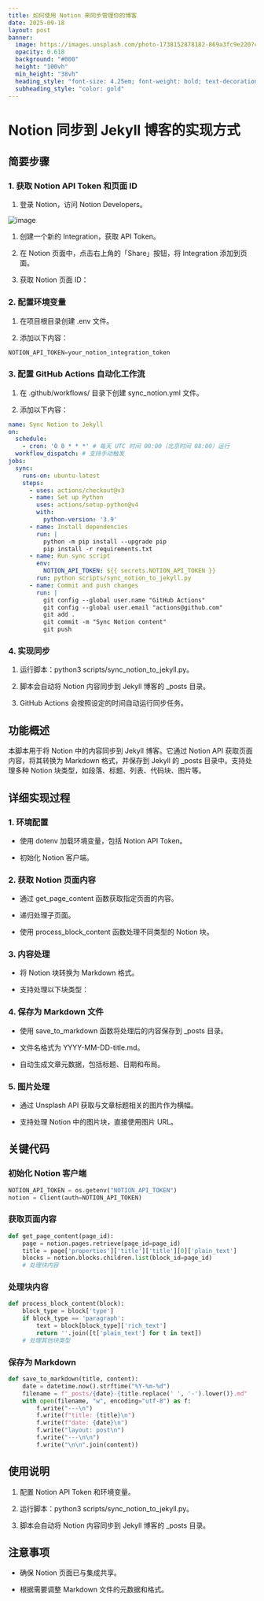 ```yaml
---
title: 如何使用 Notion 来同步管理你的博客
date: 2025-09-18
layout: post
banner:
  image: https://images.unsplash.com/photo-1738152878182-869a3fc9e220?crop=entropy&cs=tinysrgb&fit=max&fm=jpg&ixid=M3w2OTIwMzJ8MHwxfHJhbmRvbXx8fHx8fHx8fDE3NTgyMTI3Njd8&ixlib=rb-4.1.0&q=80&w=1080
  opacity: 0.618
  background: "#000"
  height: "100vh"
  min_height: "38vh"
  heading_style: "font-size: 4.25em; font-weight: bold; text-decoration: underline"
  subheading_style: "color: gold"
---
```


# Notion 同步到 Jekyll 博客的实现方式

## 简要步骤

### 1. 获取 Notion API Token 和页面 ID

1. 登录 Notion，访问 Notion Developers。

![image](https://prod-files-secure.s3.us-west-2.amazonaws.com/a7a0cc5a-89b9-4cda-8686-1fba0ca52f40/d19c1afe-dea5-4312-9333-786b0ba83054/image.png?X-Amz-Algorithm=AWS4-HMAC-SHA256&X-Amz-Content-Sha256=UNSIGNED-PAYLOAD&X-Amz-Credential=ASIAZI2LB466WL57XDVI%2F20250918%2Fus-west-2%2Fs3%2Faws4_request&X-Amz-Date=20250918T162605Z&X-Amz-Expires=3600&X-Amz-Security-Token=IQoJb3JpZ2luX2VjEEQaCXVzLXdlc3QtMiJHMEUCIG%2Fx0%2Bly9NkC44xoZlLsWRt%2FGXHyem%2Fw7nsTi8EFGa16AiEAjChv%2BEIRQZkD1YaWkXoeeNNGNRlheXs4MIFfSRTJRQ8qiAQIvf%2F%2F%2F%2F%2F%2F%2F%2F%2F%2FARAAGgw2Mzc0MjMxODM4MDUiDE9iybf7sp7wF3JVqSrcA2yAzGqOQVFev5Ju2DQmNgEQAnvgK4%2BdriuN7FQxVv%2B1B8cJ%2ByDIKhH1u8Lp%2Buqbktt5n%2F6GyIBGtWDxD9aDvW1ejNpqkm3skLCDuKGP1UDPlNfCOT9W%2Fsbgi4qfCCxLOpqs1MW5ot1QEceCYvN6S1nPPuKspVb5zS86j5v5neT%2Fr3z7cmA4TaVUuLB6I2msvycr1JXjiiiRCw6aZxWdxouOqNDpNvhiVglHtJXLlpnoKiU%2FBAx%2BqY8i4GnjdkOOp5VU39Y4PT8No0kkKo7Gb13Wfir4zlS4fBqYrFeWhHGpiNKD7TzrYHox3d%2FGzHSPgUIMdwsmoaifINewVYK3lczbEUXMESETfY%2BTFyTA9E1v3Fw5SHACNKAewtJIOVx9%2BD8CHXARxBht5TNZ7kRgJF4xiNVzP1EdGOYEy4EEN2uKIh4jkDTIssOjYqa7yd0loO9gQSehrra%2FQHpak2HDwhkC%2BijFjAkktsKUjngHWVqgQlTUWLFsqIfoCiJ2m4gz9UhQDdhG9HxaHRVGVzWu0hExfV6NqzahWiaSNG%2Fb7MIWFRLObC6ZZHTDrU7sGLbdlDXHbfUHUksRWMi5tFoRXMcDJdk6ByS4JFMRsLMY%2B657rYt4RetT9H4xAaQtMIHgr8YGOqUB017cSkni90CzD%2B4xyd0C%2BUckQWrXJ6K1CS8e%2BIWH%2FhyPKz3BQ7jjcRwRwEtMH4g%2BnlLn5ezAJj3KR40NHpdwXXlyem2vDg%2BTlPlotk8f%2FRywqwzPhYTB9GnOD66y5QIUUTnQGSwHJEoF9g9Uon3xlQxYfELKlT5w3dwznm36qa7NPeUf6pd%2F8ekhs84BGohlb%2F%2FW1JilpGWNIz1kDiT5ipie8TyN&X-Amz-Signature=c135562d1d0f2adfe3e084a26bb987d456e7e37e1e3aed77e0691feea8b568da&X-Amz-SignedHeaders=host&x-amz-checksum-mode=ENABLED&x-id=GetObject)

1. 创建一个新的 Integration，获取 API Token。

1. 在 Notion 页面中，点击右上角的「Share」按钮，将 Integration 添加到页面。

1. 获取 Notion 页面 ID：


### 2. 配置环境变量

1. 在项目根目录创建 .env 文件。

1. 添加以下内容：

```javascript
NOTION_API_TOKEN=your_notion_integration_token
```

### 3. 配置 GitHub Actions 自动化工作流

1. 在 .github/workflows/ 目录下创建 sync_notion.yml 文件。

1. 添加以下内容：

```yaml
name: Sync Notion to Jekyll
on:
  schedule:
    - cron: '0 0 * * *' # 每天 UTC 时间 00:00（北京时间 08:00）运行
  workflow_dispatch: # 支持手动触发
jobs:
  sync:
    runs-on: ubuntu-latest
    steps:
      - uses: actions/checkout@v3
      - name: Set up Python
        uses: actions/setup-python@v4
        with:
          python-version: '3.9'
      - name: Install dependencies
        run: |
          python -m pip install --upgrade pip
          pip install -r requirements.txt
      - name: Run sync script
        env:
          NOTION_API_TOKEN: ${{ secrets.NOTION_API_TOKEN }}
        run: python scripts/sync_notion_to_jekyll.py
      - name: Commit and push changes
        run: |
          git config --global user.name "GitHub Actions"
          git config --global user.email "actions@github.com"
          git add .
          git commit -m "Sync Notion content"
          git push
```

### 4. 实现同步

1. 运行脚本：python3 scripts/sync_notion_to_jekyll.py。

1. 脚本会自动将 Notion 内容同步到 Jekyll 博客的 _posts 目录。

1. GitHub Actions 会按照设定的时间自动运行同步任务。

## 功能概述

本脚本用于将 Notion 中的内容同步到 Jekyll 博客。它通过 Notion API 获取页面内容，将其转换为 Markdown 格式，并保存到 Jekyll 的 _posts 目录中。支持处理多种 Notion 块类型，如段落、标题、列表、代码块、图片等。

## 详细实现过程

### 1. 环境配置

- 使用 dotenv 加载环境变量，包括 Notion API Token。

- 初始化 Notion 客户端。

### 2. 获取 Notion 页面内容

- 通过 get_page_content 函数获取指定页面的内容。

- 递归处理子页面。

- 使用 process_block_content 函数处理不同类型的 Notion 块。

### 3. 内容处理

- 将 Notion 块转换为 Markdown 格式。

- 支持处理以下块类型：


### 4. 保存为 Markdown 文件

- 使用 save_to_markdown 函数将处理后的内容保存到 _posts 目录。

- 文件名格式为 YYYY-MM-DD-title.md。

- 自动生成文章元数据，包括标题、日期和布局。

### 5. 图片处理

- 通过 Unsplash API 获取与文章标题相关的图片作为横幅。

- 支持处理 Notion 中的图片块，直接使用图片 URL。

## 关键代码

### 初始化 Notion 客户端

```python
NOTION_API_TOKEN = os.getenv("NOTION_API_TOKEN")
notion = Client(auth=NOTION_API_TOKEN)
```

### 获取页面内容

```python
def get_page_content(page_id):
    page = notion.pages.retrieve(page_id=page_id)
    title = page['properties']['title']['title'][0]['plain_text']
    blocks = notion.blocks.children.list(block_id=page_id)
    # 处理块内容
```

### 处理块内容

```python
def process_block_content(block):
    block_type = block['type']
    if block_type == 'paragraph':
        text = block[block_type]['rich_text']
        return ''.join([t['plain_text'] for t in text])
    # 处理其他块类型
```

### 保存为 Markdown

```python
def save_to_markdown(title, content):
    date = datetime.now().strftime("%Y-%m-%d")
    filename = f"_posts/{date}-{title.replace(' ', '-').lower()}.md"
    with open(filename, "w", encoding="utf-8") as f:
        f.write("---\n")
        f.write(f"title: {title}\n")
        f.write(f"date: {date}\n")
        f.write("layout: post\n")
        f.write("---\n\n")
        f.write("\n\n".join(content))
```

## 使用说明

1. 配置 Notion API Token 和环境变量。

1. 运行脚本：python3 scripts/sync_notion_to_jekyll.py。

1. 脚本会自动将 Notion 内容同步到 Jekyll 博客的 _posts 目录。

## 注意事项

- 确保 Notion 页面已与集成共享。

- 根据需要调整 Markdown 文件的元数据和格式。